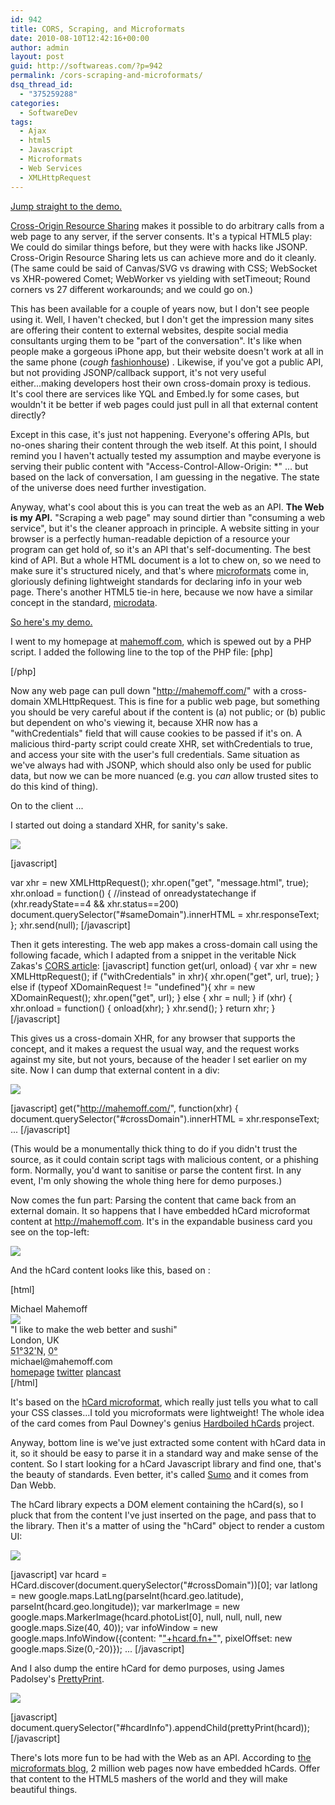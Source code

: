 ```yaml
---
id: 942
title: CORS, Scraping, and Microformats
date: 2010-08-10T12:42:16+00:00
author: admin
layout: post
guid: http://softwareas.com/?p=942
permalink: /cors-scraping-and-microformats/
dsq_thread_id:
  - "375259288"
categories:
  - SoftwareDev
tags:
  - Ajax
  - html5
  - Javascript
  - Microformats
  - Web Services
  - XMLHttpRequest
---
```

 <a href="https://dl.dropbox.com/u/8429420/experiment/hcard/index.html">Jump straight to the demo.</a>

<a href="http://www.w3.org/TR/2010/WD-cors-20100727/">Cross-Origin Resource Sharing</a> makes it possible to do arbitrary calls from a web page to any server, if the server consents.  It's a typical HTML5 play: We could do similar things before, but they were with hacks like JSONP. Cross-Origin Resource Sharing lets us can achieve more and do it cleanly. (The same could be said of Canvas/SVG vs drawing with CSS; WebSocket vs XHR-powered Comet; WebWorker vs yielding with setTimeout; Round corners vs 27 different workarounds; and we could go on.)

This has been available for a couple of years now, but I don't see people using it. Well, I haven't checked, but I don't get the impression many sites are offering their content to external websites, despite social media consultants urging them to be "part of the conversation". It's like when people make a gorgeous iPhone app, but their website doesn't work at all in the same phone  (*cough* <a href="http://www.cloudfour.com/iphone-app-store-blinders/">fashionhouse</a>) . Likewise, if you've got a public API, but not providing JSONP/callback support, it's not very useful either...making developers host their own cross-domain proxy is tedious. It's cool there are services like YQL and Embed.ly for some cases, but wouldn't it be better if web pages could just pull in all that external content directly?

Except in this case, it's just not happening. Everyone's offering APIs, but no-ones sharing their content through the web itself. At this point, I should remind you I haven't actually tested my assumption and maybe everyone is serving their public content with "Access-Control-Allow-Origin: *" ... but based on the lack of conversation, I am guessing in the negative. The state of the universe does need further investigation.

Anyway, what's cool about this is you can treat the web as an API. <strong>The Web is my API.</strong> "Scraping a web page" may sound dirtier than "consuming a web service", but it's the cleaner approach in principle. A website sitting in your browser is a perfectly human-readable depiction of a resource your program can get hold of, so it's an API that's self-documenting. The best kind of API. But a whole HTML document is a lot to chew on, so we need to make sure it's structured nicely, and that's where <a href="http://microformats.org">microformats</a> come in, gloriously defining lightweight standards for declaring info in your web page. There's another HTML5 tie-in here, because we now have a similar concept in the standard, <a href="http://diveintohtml5.org/extensibility.html">microdata</a>.

<a href="https://dl.dropbox.com/u/8429420/experiment/hcard/index.html">So here's my demo.</a>

I went to my homepage at <a href="http://mahemoff.com">mahemoff.com</a>, which is spewed out by a PHP script. I added the following line to the top of the PHP file:
[php]
<?
  header("Access-Control-Allow-Origin: *");
  ... // the rest of my script
?>
[/php]

Now any web page can pull down "http://mahemoff.com/" with a cross-domain XMLHttpRequest. This is fine for a public web page, but something you should be very careful about if the content is (a) not public; or (b) public but dependent on who's viewing it, because XHR now has a "withCredentials" field that will cause cookies to be passed if it's on. A malicious third-party script could create XHR, set withCredentials to true, and access your site with the user's full credentials. Same situation as we've always had with JSONP, which should also only be used for public data, but now we can be more nuanced (e.g. you <em>can</em> allow trusted sites to do this kind of thing).

On to the client ...

I started out doing a standard XHR, for sanity's sake.

<img src="http://farm5.static.flickr.com/4095/4878985954_35f74aa1ea.jpg" />

[javascript]

  var xhr = new XMLHttpRequest();
  xhr.open("get", "message.html", true);
  xhr.onload = function() { //instead of onreadystatechange
    if (xhr.readyState==4 && xhr.status==200)
    document.querySelector("#sameDomain").innerHTML = xhr.responseText;
  };
  xhr.send(null);
[/javascript]

Then it gets interesting. The web app makes a cross-domain call using the following facade, which I adapted from a snippet in the veritable Nick Zakas's <a href="http://www.nczonline.net/blog/2010/05/25/cross-domain-ajax-with-cross-origin-resource-sharing/">CORS article</a>:
[javascript]
function get(url, onload) {
    var xhr = new XMLHttpRequest();
    if ("withCredentials" in xhr){
      xhr.open("get", url, true);
    } else if (typeof XDomainRequest != "undefined"){
      xhr = new XDomainRequest();
      xhr.open("get", url);
    } else {
      xhr = null;
    }
    if (xhr) {
      xhr.onload = function() { onload(xhr); }
      xhr.send();
    }
    return xhr;
}
[/javascript]

This gives us a cross-domain XHR, for any browser that supports the concept, and it makes a request the usual way, and the request works against my site, but not yours, because of the header I set earlier on my site. Now I can dump that external content in a div:

<img src="http://farm5.static.flickr.com/4114/4878413271_d09c4f2497_z.jpg" />

[javascript]
  get("http://mahemoff.com/", function(xhr) {
    document.querySelector("#crossDomain").innerHTML = xhr.responseText;
    ...
[/javascript]

(This would be a monumentally thick thing to do if you didn't trust the source, as it could contain script tags with malicious content, or a phishing form. Normally, you'd want to sanitise or parse the content first. In any event, I'm only showing the whole thing here for demo purposes.)

Now comes the fun part: Parsing the content that came back from an external domain. It so happens that I have embedded hCard microformat content at http://mahemoff.com. It's in the expandable business card you see on the top-left:

<a href="http://mahemoff.com"><img src="http://farm5.static.flickr.com/4136/4878996726_cc4ebbf185_t.jpg"></a>

And the hCard content looks like this, based on :

[html]
<div id="card" class="vcard">
  <div class="fn">Michael&nbsp;Mahemoff</div> 
  <img class="photo" src="http://mahemoff.com/speak2.jpg"></img>
  <div class="role">"I like to make the web better and sushi"</div>
  <div class="adr">London, UK</div> 
  <div class="geo">
    <abbr class="latitude" title="51.32">51&deg;32&#39;N</abbr>,     <abbr class="longitude" title="0">0&deg;</abbr>
  </div>  <div class="email">michael@mahemoff.com</div>
  <div class="vcardlinks">    <a rel="me" class="url" href="http://mahemoff.com">homepage</a>
    <a rel="me" class="url" href="http://twitter.com/mahmoff">twitter</a>    <a rel="me" class="url" href="http://plancast.com/mahemoff">plancast</a>
  </div>
</div> 
[/html]

It's based on the <a href="http://microformats.org/wiki/hcard">hCard microformat</a>, which really just tells you what to call your CSS classes...I told you microformats were lightweight! The whole idea of the card comes from Paul Downey's genius <a href="http://blog.whatfettle.com/2010/01/14/hardboiled-hcards/">Hardboiled hCards</a> project.

Anyway, bottom line is we've just extracted some content with hCard data in it, so it should be easy to parse it in a standard way and make sense of the content. So I start looking for a hCard Javascript library and find one, that's the beauty of standards. Even better, it's called <a href="http://www.danwebb.net/2007/2/9/sumo-a-generic-microformats-parser-for-javascript">Sumo</a> and it comes from Dan Webb.

The hCard library expects a DOM element containing the hCard(s), so I pluck that from the content I've just inserted on the page, and pass that to the library. Then it's a matter of using the "hCard" object to render a custom UI:

<img src="http://farm5.static.flickr.com/4078/4879071706_806f389a5b.jpg">

[javascript]
    var hcard = HCard.discover(document.querySelector("#crossDomain"))[0];
 var latlong = new google.maps.LatLng(parseInt(hcard.geo.latitude), parseInt(hcard.geo.longitude));
  var markerImage = new google.maps.MarkerImage(hcard.photoList[0], null, null, null, new google.maps.Size(40, 40));
 var infoWindow = new google.maps.InfoWindow({content: "<a href='"+hcard.urlList[0]+"'>"+hcard.fn+"</a>", pixelOffset: new google.maps.Size(0,-20)});
   ...
[/javascript]

And I also dump the entire hCard for demo purposes, using James Padolsey's <a href="http://james.padolsey.com/javascript/prettyprint-for-javascript/">PrettyPrint</a>.

<img src="http://farm5.static.flickr.com/4123/4879071986_45ab3ce235.jpg">

[javascript]
document.querySelector("#hcardInfo").appendChild(prettyPrint(hcard));
[/javascript]

There's lots more fun to be had with the Web as an API. According to <a href="http://microformats.org/">the microformats blog</a>, 2 million web pages now have embedded hCards. Offer that content to the HTML5 mashers of the world and they will make beautiful things.